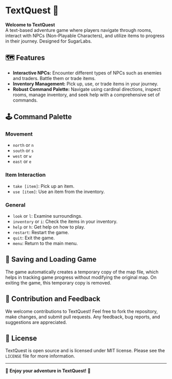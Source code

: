 # TextQuest 🌲

**Welcome to TextQuest**<br>
A text-based adventure game where players navigate through rooms, interact with NPCs (Non-Playable Characters), and utilize items to progress in their journey. Designed for SugarLabs.

## 🗺️ Features

- **Interactive NPCs:** Encounter different types of NPCs such as enemies and traders. Battle them or trade items.
- **Inventory Management:** Pick up, use, or trade items in your journey.
- **Robust Command Palette:** Navigate using cardinal directions, inspect rooms, manage inventory, and seek help with a comprehensive set of commands.

## 🕹️ Command Palette

### Movement
- `north` or `n`
- `south` or `s`
- `west` or `w`
- `east` or `e`

### Item Interaction
- `take [item]`: Pick up an item.
- `use [item]`: Use an item from the inventory.

### General
- `look` or `l`: Examine surroundings.
- `inventory` or `i`: Check the items in your inventory.
- `help` or `h`: Get help on how to play.
- `restart`: Restart the game.
- `quit`: Exit the game.
- `menu`: Return to the main menu.

## 🔄 Saving and Loading Game

The game automatically creates a temporary copy of the map file, which helps in tracking game progress without modifying the original map. On exiting the game, this temporary copy is removed.

## 👥 Contribution and Feedback

We welcome contributions to TextQuest! Feel free to fork the repository, make changes, and submit pull requests. Any feedback, bug reports, and suggestions are appreciated.

## 📜 License

TextQuest is open source and is licensed under MIT license. Please see the `LICENSE` file for more information.

---

🎉 **Enjoy your adventure in TextQuest!** 🎉
